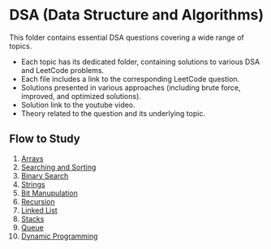 # DSA (Data Structure and Algorithms)

This folder contains essential DSA questions covering a wide range of topics.

- Each topic has its dedicated folder, containing solutions to various DSA and LeetCode problems.
- Each file includes a link to the corresponding LeetCode question.
- Solutions presented in various approaches (including brute force, improved, and optimized solutions).
- Solution link to the youtube video.
- Theory related to the question and its underlying topic.

## Flow to Study

1. [Arrays](https://github.com/piyushhagarwal/DSA_Placements/tree/main/DSA/Arrays)
2. [Searching and Sorting](https://github.com/piyushhagarwal/DSA_Placements/tree/main/DSA/SearchingSorting)
3. [Binary Search](https://github.com/piyushhagarwal/DSA_Placements/tree/main/DSA/BinarySearch)
4. [Strings](https://github.com/piyushhagarwal/DSA_Placements/tree/main/DSA/Strings)
5. [Bit Manupulation](https://github.com/piyushhagarwal/DSA_Placements/tree/main/DSA/BitManupulation)
6. [Recursion](https://github.com/piyushhagarwal/DSA_Placements/tree/main/DSA/Recursion)
7. [Linked List](https://github.com/piyushhagarwal/DSA_Placements/tree/main/DSA/LinkedLists)
8. [Stacks](https://github.com/piyushhagarwal/DSA_Placements/tree/main/DSA/Stacks)
9. [Queue](https://github.com/piyushhagarwal/DSA_Placements/tree/main/DSA/Queue)
10. [Dynamic Programming](https://github.com/piyushhagarwal/DSA_Placements/tree/main/DSA/DynamicProgramming)

